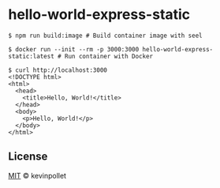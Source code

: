 # hello-world-express-static

```shell
$ npm run build:image # Build container image with seel

$ docker run --init --rm -p 3000:3000 hello-world-express-static:latest # Run container with Docker

$ curl http://localhost:3000
<!DOCTYPE html>
<html>
  <head>
    <title>Hello, World!</title>
  </head>
  <body>
    <p>Hello, World!</p>
  </body>
</html>
```

## License

[MIT](../../LICENSE.md) © kevinpollet
